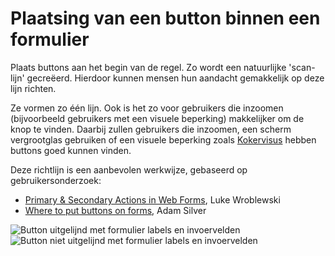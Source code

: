 <!-- @license CC0-1.0 -->

# Plaatsing van een button binnen een formulier

Plaats buttons aan het begin van de regel. Zo wordt een natuurlijke 'scan-lijn' gecreëerd. Hierdoor kunnen mensen hun aandacht gemakkelijk op deze lijn richten.

Ze vormen zo één lijn. Ook is het zo voor gebruikers die inzoomen (bijvoorbeeld gebruikers met een visuele beperking) makkelijker om de knop te vinden.
Daarbij zullen gebruikers die inzoomen, een scherm vergrootglas gebruiken of een visuele beperking zoals [Kokervisus](https://nl.wikipedia.org/wiki/Kokervisus) hebben buttons goed kunnen vinden.

Deze richtlijn is een aanbevolen werkwijze, gebaseerd op gebruikersonderzoek:

- [<span lang="en">Primary & Secondary Actions in Web Forms</span>](https://www.lukew.com/ff/entry.asp?571), Luke Wroblewski
- [<span lang="en">Where to put buttons on forms</span>](https://adamsilver.io/blog/where-to-put-buttons-on-forms/), Adam Silver

![Button uitgelijnd met formulier labels en invoervelden](https://raw.githubusercontent.com/nl-design-system/documentatie/assets/richtlijnen_formulier_buttons_placement--do.png)
![Button niet uitgelijnd met formulier labels en invoervelden](https://raw.githubusercontent.com/nl-design-system/documentatie/assets/richtlijnen_formulier_buttons_placement--dont.png)
